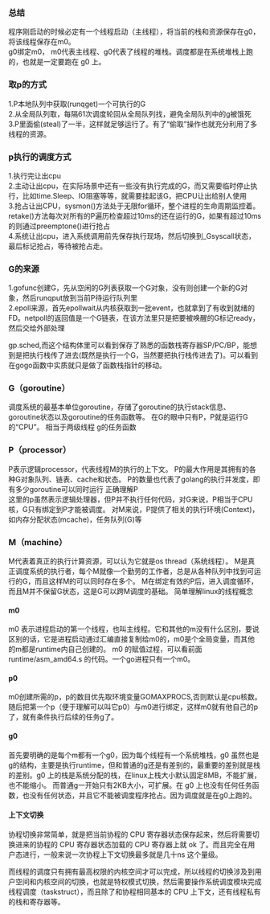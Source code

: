 
### 总结
程序刚启动的时候必定有一个线程启动（主线程），将当前的栈和资源保存在g0，将该线程保存在m0。    
g0绑定m0， m0代表主线程、g0代表了线程的堆栈。调度都是在系统堆栈上跑的，也就是一定要跑在 g0 上。 

### 取p的方式
1.P本地队列中获取(runqget)一个可执行的G    
2.从全局队列取，每隔61次调度轮回从全局队列找，避免全局队列中的g被饿死   
3.P里面偷(steal)了一半，这样就足够运行了。有了“偷取”操作也就充分利用了多线程的资源。    

### p执行的调度方式
1.执行完让出cpu    
2.主动让出cpu，在实际场景中还有一些没有执行完成的G，而又需要临时停止执行，比如time.Sleep、IO阻塞等等，就需要挂起该G，把CPU让出给别人使用   
3.抢占让出CPU，sysmon()方法处于无限for循环，整个进程的生命周期监控着。retake()方法每次对所有的P遍历检查超过10ms的还在运行的G，如果有超过10ms的则通过preemptone()进行抢占   
4.系统让出cpu，进入系统调用前先保存执行现场，然后切换到_Gsyscall状态，最后标记抢占，等待被抢占走。    

### G的来源
1.gofunc创建G，先从空闲的G列表获取一个G对象，没有则创建一个新的G对象，然后runqput放到当前P待运行队列里   
2.epoll来源，首先epollwait从内核获取到一批event，也就拿到了有收到就绪的FD。netpoll的返回值是一个G链表，在该方法里只是把要被唤醒的G标记ready，然后交给外部处理   


gp.sched,而这个结构体里可以看到保存了熟悉的函数栈寄存器SP/PC/BP，能想到是把执行栈传了进去(既然是执行一个G，当然要把执行栈传进去了)。可以看到在gogo函数中实质就只是做了函数栈指针的移动。    

### G（goroutine）    
调度系统的最基本单位goroutine，存储了goroutine的执行stack信息、goroutine状态以及goroutine的任务函数等。 在G的眼中只有P，P就是运行G的“CPU”。 相当于两级线程 g的任务函数    

### P（processor）    
P表示逻辑processor，代表线程M的执行的上下文。 P的最大作用是其拥有的各种G对象队列、链表、cache和状态。 P的数量也代表了golang的执行并发度，即有多少goroutine可以同时运行 正确理解P   
这里的p虽然表示逻辑处理器，但P并不执行任何代码，对G来说，P相当于CPU核，G只有绑定到P才能被调度。 对M来说，P提供了相关的执行环境(Context)，如内存分配状态(mcache)，任务队列(G)等   

### M（machine）    
M代表着真正的执行计算资源，可以认为它就是os thread（系统线程）。 M是真正调度系统的执行者，每个M就像一个勤劳的工作者，总是从各种队列中找到可运行的G，而且这样M的可以同时存在多个。 M在绑定有效的P后，进入调度循环，而且M并不保留G状态，这是G可以跨M调度的基础。 简单理解linux的线程概念   

#### m0
m0 表示进程启动的第一个线程，也叫主线程。它和其他的m没有什么区别，要说区别的话，它是进程启动通过汇编直接复制给m0的，m0是个全局变量，而其他的m都是runtime内自己创建的。 m0 的赋值过程，可以看前面 runtime/asm_amd64.s 的代码。一个go进程只有一个m0。

#### p0
m0创建所需的p，p的数目优先取环境变量GOMAXPROCS,否则默认是cpu核数。随后把第一个p（便于理解可以叫它p0）与m0进行绑定，这样m0就有他自己的p了，就有条件执行后续的任务g了。

#### g0
首先要明确的是每个m都有一个g0，因为每个线程有一个系统堆栈，g0 虽然也是g的结构，主要是执行runtime，但和普通的g还是有差别的，最重要的差别就是栈的差别。g0 上的栈是系统分配的栈，在linux上栈大小默认固定8MB，不能扩展，也不能缩小。 而普通g一开始只有2KB大小，可扩展。在 g0 上也没有任何任务函数，也没有任何状态，并且它不能被调度程序抢占。因为调度就是在g0上跑的。

#### 上下文切换
协程切换非常简单，就是把当前协程的 CPU 寄存器状态保存起来，然后将需要切换进来的协程的 CPU 寄存器状态加载的 CPU 寄存器上就 ok 了。而且完全在用户态进行，一般来说一次协程上下文切换最多就是几十ns 这个量级。    

而线程的调度只有拥有最高权限的内核空间才可以完成，所以线程的切换涉及到用户空间和内核空间的切换，也就是特权模式切换，然后需要操作系统调度模块完成线程调度（taskstruct），而且除了和协程相同基本的 CPU 上下文，还有线程私有的栈和寄存器等。    
